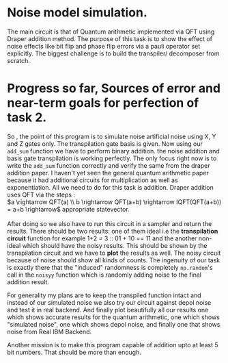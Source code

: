 # Noise model simulation.

The main circuit is that of Quantum arithmetic implemented via QFT using Draper addition method. The purpose of this task is to show the effect of noise effects like bit flip and phase flip errors via a pauli operator set explicitly. The biggest challenge is to build the transpiler/ decomposer from scratch.

# Progress so far, Sources of error and near-term goals for perfection of task 2.

So , the point of this program is to simulate noise artificial noise using X, Y and Z gates only. The transpilation gate basis is given. Now using our `add_sum` function we have to perform binary addition. the noise addition and basis gate transpilation is working perfectly. The only focus right now is to write the `add_sum` function correctly and verify the same from the draper addition paper. I haven't yet seen the general quantum arithmetic paper because it had additional circuits for multiplication as well as exponentiation. All we need to do for this task is addition. Draper addition uses QFT via the steps :  \
$a \rightarrow QFT(a) \\ b \rightarrow QFT(a+b) \rightarrow IQFT(QFT(a+b)) = a+b \rightarrow$ appropriate statevector. \
\
After doing so we also have to run this circuit in a sampler and return the results. There should be two results: one of them ideal i.e the **transpilation circuit** function for example 1+2 = 3 :: 01 + 10 == 11 and the another non-ideal which should have the noisy results. This should be shown by the transpilation circuit and we have to **plot** the results as well. The noisy circuit because of noise should show all kinds of counts. The ingenuity of our task is exactly there that the "induced" randomness is completely `np.random`'s call in the `noisyy` function which is randomly adding noise to the final addition result. 

For generality my plans are to keep the transpiled function intact and instead of our simulated noise we also try our circuit against depol noise and test it in real backend. And finally plot beautifully all our results one which shows accurate results for the quantum arithmetic, one which shows "simulated noise", one which shows depol noise, and finally one that shows noise from Real IBM Backend.

Another mission is to make this program capable of addition upto at least 5 bit numbers. That should be more than enough.
